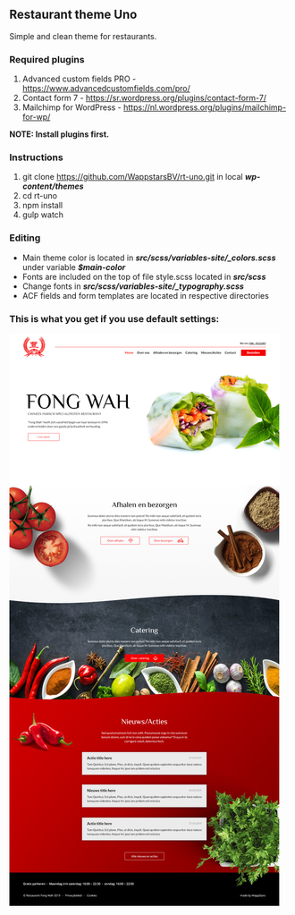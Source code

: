 ## Restaurant theme Uno
Simple and clean theme for restaurants.

### Required plugins
1. Advanced custom fields PRO - https://www.advancedcustomfields.com/pro/
2. Contact form 7 - https://sr.wordpress.org/plugins/contact-form-7/
3. Mailchimp for WordPress - https://nl.wordpress.org/plugins/mailchimp-for-wp/

**NOTE: Install plugins first.**

### Instructions
1. git clone https://github.com/WappstarsBV/rt-uno.git in local **_wp-content/themes_**
2. cd rt-uno
3. npm install
4. gulp watch

### Editing
* Main theme color is located in **_src/scss/variables-site/\_colors.scss_** under variable **_$main-color_**
* Fonts are included on the top of file style.scss located in **_src/scss_**
* Change fonts in **_src/scss/variables-site/\_typography.scss_**
* ACF fields and form templates are located in respective directories

### This is what you get if you use default settings:

![Alt text](homepage.jpg?raw=true "Homepage")